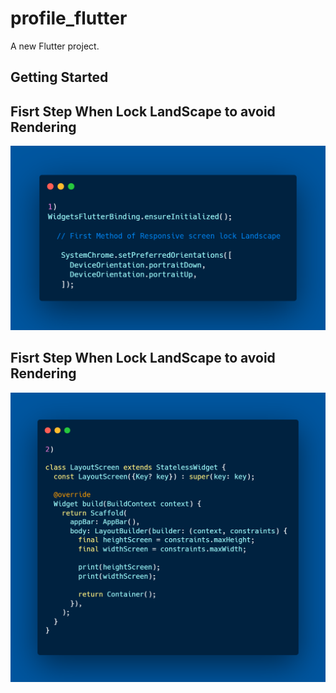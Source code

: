 # profile_flutter

A new Flutter project.

## Getting Started


## Fisrt Step When Lock LandScape to avoid Rendering

<img src="assets/first.png" width="1000"/>



## Fisrt Step When Lock LandScape to avoid Rendering

<img src="assets/second.png" width="1000"/>
